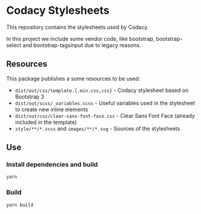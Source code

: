 # Codacy Stylesheets

This repository contains the stylesheets used by Codacy.

In this project we include some vendor code,
like bootstrap, bootstrap-select and bootstrap-tagsinput due to legacy reasons.

## Resources

This package publishes a some resources to be used:

* `dist/out/css/template.{.min.css,css}` - Codacy stylesheet based on Bootstrap 3
* `dist/out/scss/_variables.scss` - Useful variables used in the stylesheet to create new inline elements
* `dist/out/css/clear-sans-font-face.css` - Clear Sans Font Face (already included in the template)
* `style/**/*.scss` and `images/**/*.svg` -  Sources of the stylesheets

## Use

### Install dependencies and build

```sh
yarn
```

### Build

```sh
yarn build
```
